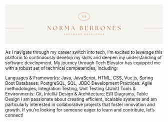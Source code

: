 ![Intro image](GitHub.png)

As I navigate through my career switch into tech, I’m excited to leverage this platform to continuously develop my skills and deepen my understanding of software development. My journey through Tech Elevator has equipped me with a robust set of technical competencies, including:

Languages & Frameworks: Java, JavaScript, HTML, CSS, Vue.js, Spring Boot
Databases: PostgreSQL, SQL, JDBC
Development Practices: Agile methodologies, Integration Testing, Unit Testing (JUnit)
Tools & Environments: Git, IntelliJ
Design & Architecture: E/R Diagrams, Table Design
I am passionate about creating efficient, scalable systems and am particularly interested in collaborative projects that foster innovation and growth. If you’re looking for someone eager to learn and contribute, let’s connect!
